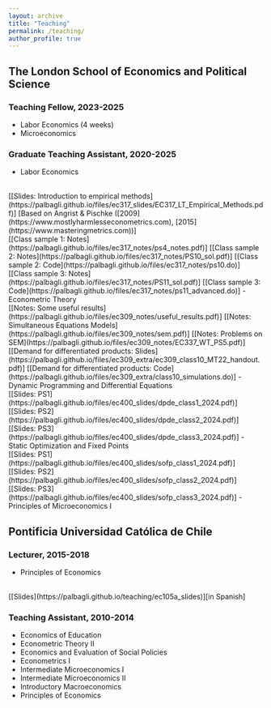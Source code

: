 ```yaml
---
layout: archive
title: "Teaching"
permalink: /teaching/
author_profile: true
---
```


## The London School of Economics and Political Science

### Teaching Fellow, 2023-2025
- Labor Economics (4 weeks)
- Microeconomics

### Graduate Teaching Assistant, 2020-2025
- Labor Economics
<br>
[[Slides: Introduction to empirical methods](https://palbagli.github.io/files/ec317_slides/EC317_LT_Empirical_Methods.pdf)]
[Based on Angrist & Pischke ([2009](https://www.mostlyharmlesseconometrics.com), [2015](https://www.masteringmetrics.com))]
<br>
[[Class sample 1: Notes](https://palbagli.github.io/files/ec317_notes/ps4_notes.pdf)]
[[Class sample 2: Notes](https://palbagli.github.io/files/ec317_notes/PS10_sol.pdf)]
[[Class sample 2: Code](https://palbagli.github.io/files/ec317_notes/ps10.do)]
<br>
[[Class sample 3: Notes](https://palbagli.github.io/files/ec317_notes/PS11_sol.pdf)]
[[Class sample 3: Code](https://palbagli.github.io/files/ec317_notes/ps11_advanced.do)]
- Econometric Theory
<br>
[[Notes: Some useful results](https://palbagli.github.io/files/ec309_notes/useful_results.pdf)]
[[Notes: Simultaneous Equations Models](https://palbagli.github.io/files/ec309_notes/sem.pdf)]
[[Notes: Problems on SEM](https://palbagli.github.io/files/ec309_notes/EC337_WT_PS5.pdf)]
<br>
[[Demand for differentiated products: Slides](https://palbagli.github.io/files/ec309_extra/ec309_class10_MT22_handout.pdf)]
[[Demand for differentiated products: Code](https://palbagli.github.io/files/ec309_extra/class10_simulations.do)]
- Dynamic Programming and Differential Equations
<br>
[[Slides: PS1](https://palbagli.github.io/files/ec400_slides/dpde_class1_2024.pdf)]
[[Slides: PS2](https://palbagli.github.io/files/ec400_slides/dpde_class2_2024.pdf)]
[[Slides: PS3](https://palbagli.github.io/files/ec400_slides/dpde_class3_2024.pdf)]
- Static Optimization and Fixed Points
<br>
[[Slides: PS1](https://palbagli.github.io/files/ec400_slides/sofp_class1_2024.pdf)]
[[Slides: PS2](https://palbagli.github.io/files/ec400_slides/sofp_class2_2024.pdf)]
[[Slides: PS3](https://palbagli.github.io/files/ec400_slides/sofp_class3_2024.pdf)]
- Principles of Microeconomics I

## Pontificia Universidad Católica de Chile
### Lecturer, 2015-2018
- Principles of Economics
<br>
[[Slides](https://palbagli.github.io/teaching/ec105a_slides)][in Spanish]

### Teaching Assistant, 2010-2014
- Economics of Education
- Econometric Theory II
- Economics and Evaluation of Social Policies
- Econometrics I
- Intermediate Microeconomics I
- Intermediate Microeconomics II
- Introductory Macroeconomics
- Principles of Economics